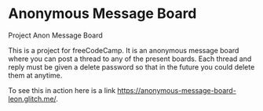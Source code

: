 **Anonymous Message Board**
=============================

Project Anon Message Board

This is a project for freeCodeCamp. It is an anonymous message board where you can post a thread to any of the 
present boards. Each thread and reply must be given a delete password so that in the future you could delete them at anytime. 

To see this in action here is a link https://anonymous-message-board-leon.glitch.me/.

